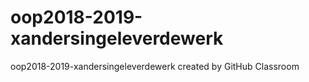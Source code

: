 # oop2018-2019-xandersingeleverdewerk
oop2018-2019-xandersingeleverdewerk created by GitHub Classroom
